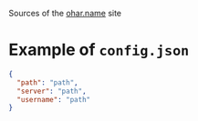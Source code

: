 Sources of the [ohar.name](http://ohar.name) site

# Example of `config.json`
```json
{
  "path": "path",
  "server": "path",
  "username": "path"
}
```
